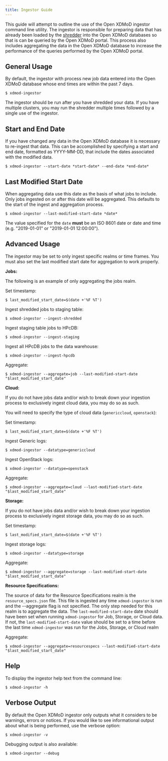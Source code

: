 ```yaml
---
title: Ingestor Guide
---
```


This guide will attempt to outline the use of the Open XDMoD ingestor
command line utility.  The ingestor is responsible for preparing data
that has already been loaded by the [shredder](shredder.html) into the
Open XDMoD databases so that is can be queried by the Open XDMoD portal.
This process also includes aggregating the data in the Open XDMoD
database to increase the performance of the queries performed by the
Open XDMoD portal.

General Usage
-------------

By default, the ingestor with process new job data entered into the
Open XDMoD database whose end times are within the past 7 days.

    $ xdmod-ingestor

The ingestor should be run after you have shredded your data.  If you
have multiple clusters, you may run the shredder multiple times followed
by a single use of the ingestor.

Start and End Date
------------------

If you have changed any data in the Open XDMoD database it is necessary
to re-ingest that data.  This can be accomplished by specifying a start
and end date, formatted as YYYY-MM-DD, that include the dates
associated with the modified data.

    $ xdmod-ingestor --start-date *start-date* --end-date *end-date*

Last Modified Start Date
------------------

When aggregating data use this date as the basis of what jobs to include.
Only jobs ingested on or after this date will be aggregated.
This defaults to the start of the ingest and aggregation process.

    $ xdmod-ingestor --last-modified-start-date *date*

The value specified for the `date` **must** be an ISO 8601 date or date and
time (e.g. "2019-01-01" or "2019-01-01 12:00:00").

Advanced Usage
--------------

The ingestor may be set to only ingest specific realms or time frames.  You
must also set the last modified start date for aggregation to work properly.

**Jobs:**

The following is an example of only aggregating the jobs realm.

Set timestamp:

    $ last_modified_start_date=$(date +'%F %T')

Ingest shredded jobs to staging table:

    $ xdmod-ingestor --ingest-shredded

Ingest staging table jobs to HPcDB:

    $ xdmod-ingestor --ingest-staging

Ingest all HPcDB jobs to the data warehouse:

    $ xdmod-ingestor --ingest-hpcdb

Aggregate:

    $ xdmod-ingestor --aggregate=job --last-modified-start-date "$last_modified_start_date"

**Cloud:**

If you do not have jobs data and/or wish to break down your ingestion process to
exclusively ingest cloud data, you may do so as such.

You will need to specify the type of cloud data (`genericcloud`, `openstack`):

Set timestamp:

    $ last_modified_start_date=$(date +'%F %T')

Ingest Generic logs:

    $ xdmod-ingestor --datatype=genericcloud

Ingest OpenStack logs:

    $ xdmod-ingestor --datatype=openstack

Aggregate:

    $ xdmod-ingestor --aggregate=cloud --last-modified-start-date "$last_modified_start_date"

**Storage:**

If you do not have jobs data and/or wish to break down your ingestion process to
exclusively ingest storage data, you may do so as such.

Set timestamp:

    $ last_modified_start_date=$(date +'%F %T')

Ingest storage logs:

    $ xdmod-ingestor --datatype=storage

Aggregate:

    $ xdmod-ingestor --aggregate=storage --last-modified-start-date "$last_modified_start_date"

**Resource Specifications:**

The source of data for the Resource Specifications realm is the `resource_specs.json` file. This
file is ingested any time `xdmod-ingestor` is run and the --aggregate flag is not specified. The
only step needed for this realm is to aggregate the data. The `last-modified-start-date`
date should have been set when running `xdmod-ingestor` for Job, Storage, or Cloud data. If not,
the `last-modified-start-date` value should be set to a time before the last time `xdmod-ingestor`
was run for the Jobs, Storage, or Cloud realm

Aggregate:

    $ xdmod-ingestor --aggregate=resourcespecs --last-modified-start-date "$last_modified_start_date"

Help
----

To display the ingestor help text from the command line:

    $ xdmod-ingestor -h

Verbose Output
--------------

By default the Open XDMoD ingestor only outputs what it considers to be
warnings, errors or notices. If you would like to see informational
output about what is being performed, use the verbose option:

    $ xdmod-ingestor -v

Debugging output is also available:

    $ xdmod-ingestor --debug
